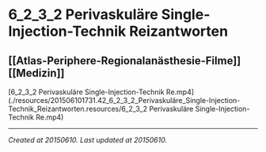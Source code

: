 # 6_2_3_2 Perivaskuläre Single-Injection-Technik Reizantworten
 [[Atlas-Periphere-Regionalanästhesie-Filme]] [[Medizin]] 
---



[6\_2\_3\_2 Perivaskuläre Single-Injection-Technik Re.mp4](./resources/201506101731.42_6_2_3_2_Perivaskuläre_Single-Injection-Technik_Reizantworten.resources/6_2_3_2 Perivaskuläre Single-Injection-Technik Re.mp4)

---

_Created at 20150610._
_Last updated at 20150610._



